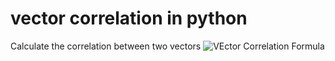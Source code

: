 # vector correlation in python
Calculate the correlation between two vectors
![VEctor Correlation Formula](https://github.com/natrivera/vector_correlation_python/blob/master/Corr.png)
